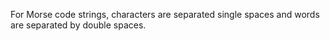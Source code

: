 For Morse code strings, characters are separated single spaces and words are separated by double spaces.
